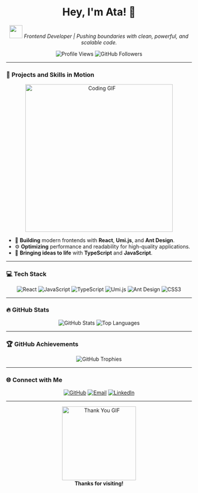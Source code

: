<h1 align="center">
  Hey, I'm Ata! 🚀
</h1>

<p align="center">
  <img src="https://media.giphy.com/media/hvRJCLFzcasrR4ia7z/giphy.gif" width="35px"> 
  <i>Frontend Developer | Pushing boundaries with clean, powerful, and scalable code.</i>
</p>

<p align="center">
  <img src="https://komarev.com/ghpvc/?username=AtaIs3ta&color=brightgreen" alt="Profile Views" /> 
  <img src="https://img.shields.io/github/followers/AtaIS3ta?label=Followers&style=social" alt="GitHub Followers" />
</p>

---

### 🚀 **Projects and Skills in Motion**

<p align="center">
  <img src="https://media.giphy.com/media/l3vR6asB6bkTUdHT2/giphy.gif" width="400px" alt="Coding GIF" />
</p>

- 🔨 **Building** modern frontends with **React**, **Umi.js**, and **Ant Design**.
- ⚙️ **Optimizing** performance and readability for high-quality applications.
- 🔗 **Bringing ideas to life** with **TypeScript** and **JavaScript**.

---

### 💻 **Tech Stack**

<p align="center">
  <img src="https://img.shields.io/badge/-React-61DAFB?style=for-the-badge&logo=react&logoColor=white" alt="React" />
  <img src="https://img.shields.io/badge/-JavaScript-F7DF1E?style=for-the-badge&logo=javascript&logoColor=black" alt="JavaScript" />
  <img src="https://img.shields.io/badge/-TypeScript-007ACC?style=for-the-badge&logo=typescript&logoColor=white" alt="TypeScript" />
  <img src="https://img.shields.io/badge/-Umi.js-orange?style=for-the-badge&logo=umi" alt="Umi.js" />
  <img src="https://img.shields.io/badge/-Ant%20Design-0170FE?style=for-the-badge&logo=ant-design&logoColor=white" alt="Ant Design" />
  <img src="https://img.shields.io/badge/-CSS3-1572B6?style=for-the-badge&logo=css3&logoColor=white" alt="CSS3" />
</p>

---

### 🔥 **GitHub Stats**

<p align="center">
  <img src="https://github-readme-stats.vercel.app/api?username=AtaIS3ta&show_icons=true&theme=highcontrast" alt="GitHub Stats" />
  <img src="https://github-readme-stats.vercel.app/api/top-langs/?username=AtaIS3ta&layout=compact&theme=highcontrast" alt="Top Languages" />
</p>

---

### 🏆 **GitHub Achievements**

<p align="center">
  <img src="https://github-profile-trophy.vercel.app/?username=AtaIS3ta&theme=matrix&no-bg=true&no-frame=true" alt="GitHub Trophies" />
</p>

---

### 🌐 **Connect with Me**

<p align="center">
  <a href="https://github.com/AtaIS3ta" target="_blank"><img src="https://img.shields.io/badge/GitHub-333?style=for-the-badge&logo=github&logoColor=white" alt="GitHub" /></a>
  <a href="mailto:your-email@example.com" target="_blank"><img src="https://img.shields.io/badge/Email-red?style=for-the-badge&logo=gmail&logoColor=white" alt="Email" /></a>
  <a href="https://linkedin.com/in/your-profile" target="_blank"><img src="https://img.shields.io/badge/LinkedIn-blue?style=for-the-badge&logo=linkedin&logoColor=white" alt="LinkedIn" /></a>
</p>

---

<p align="center">
  <img src="https://media.giphy.com/media/j5oZJPSJfKgt9i4F3B/giphy.gif" width="200px" alt="Thank You GIF" />
  <br/>
  <strong>Thanks for visiting!</strong>
</p>
